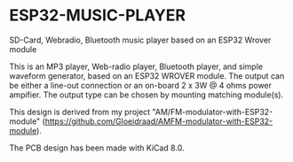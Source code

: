 # ESP32-MUSIC-PLAYER
SD-Card, Webradio, Bluetooth music player based on an ESP32 Wrover module

This is an MP3 player, Web-radio player, Bluetooth player, and simple waveform generator, based on an ESP32 WROVER module. The output can be either a line-out connection or an on-board 2 x 3W @ 4 ohms power ampifier. The output type can be chosen by mounting matching module(s).

This design is derived from my project "AM/FM-modulator-with-ESP32-module" (https://github.com/Gloeidraad/AMFM-modulator-with-ESP32-module). 

The PCB design has been made with KiCad 8.0. 
